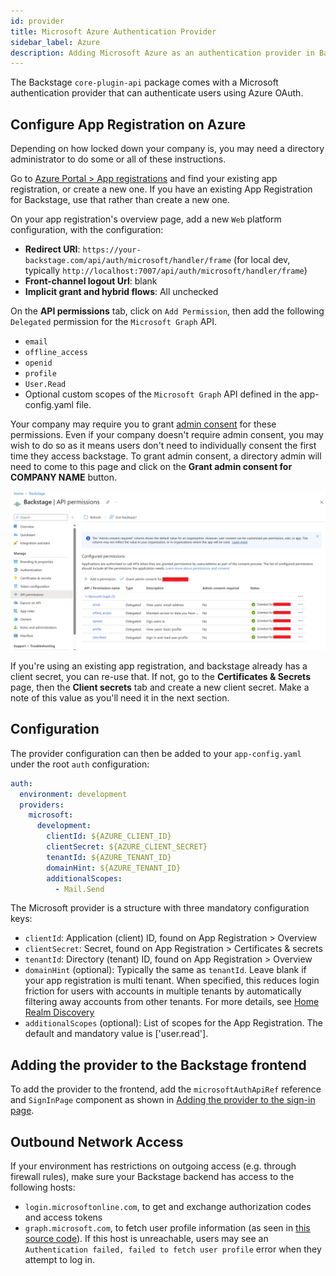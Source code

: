 ```yaml
---
id: provider
title: Microsoft Azure Authentication Provider
sidebar_label: Azure
description: Adding Microsoft Azure as an authentication provider in Backstage
---
```


The Backstage `core-plugin-api` package comes with a Microsoft authentication
provider that can authenticate users using Azure OAuth.

## Configure App Registration on Azure

Depending on how locked down your company is, you may need a directory administrator to do some or all of these instructions.

Go to [Azure Portal > App registrations](https://portal.azure.com/#view/Microsoft_AAD_RegisteredApps/ApplicationsListBlade) and find your existing app registration, or create a new one.
If you have an existing App Registration for Backstage, use that rather than create a new one.

On your app registration's overview page, add a new `Web` platform configuration, with the configuration:

- **Redirect URI**: `https://your-backstage.com/api/auth/microsoft/handler/frame` (for local dev, typically `http://localhost:7007/api/auth/microsoft/handler/frame`)
- **Front-channel logout Url**: blank
- **Implicit grant and hybrid flows**: All unchecked

On the **API permissions** tab, click on `Add Permission`, then add the following `Delegated` permission for the `Microsoft Graph` API.

- `email`
- `offline_access`
- `openid`
- `profile`
- `User.Read`
- Optional custom scopes of the `Microsoft Graph` API defined in the app-config.yaml file.

Your company may require you to grant [admin consent](https://learn.microsoft.com/en-us/azure/active-directory/manage-apps/user-admin-consent-overview) for these permissions.
Even if your company doesn't require admin consent, you may wish to do so as it means users don't need to individually consent the first time they access backstage.
To grant admin consent, a directory admin will need to come to this page and click on the **Grant admin consent for COMPANY NAME** button.

![App Registration Permissions](permissions.png)

If you're using an existing app registration, and backstage already has a client secret, you can re-use that.
If not, go to the **Certificates & Secrets** page, then the **Client secrets** tab and create a new client secret.
Make a note of this value as you'll need it in the next section.

## Configuration

The provider configuration can then be added to your `app-config.yaml` under the
root `auth` configuration:

```yaml
auth:
  environment: development
  providers:
    microsoft:
      development:
        clientId: ${AZURE_CLIENT_ID}
        clientSecret: ${AZURE_CLIENT_SECRET}
        tenantId: ${AZURE_TENANT_ID}
        domainHint: ${AZURE_TENANT_ID}
        additionalScopes:
          - Mail.Send
```

The Microsoft provider is a structure with three mandatory configuration keys:

- `clientId`: Application (client) ID, found on App Registration > Overview
- `clientSecret`: Secret, found on App Registration > Certificates & secrets
- `tenantId`: Directory (tenant) ID, found on App Registration > Overview
- `domainHint` (optional): Typically the same as `tenantId`.
  Leave blank if your app registration is multi tenant.
  When specified, this reduces login friction for users with accounts in multiple tenants by automatically filtering away accounts from other tenants.
  For more details, see [Home Realm Discovery](https://learn.microsoft.com/en-us/azure/active-directory/manage-apps/home-realm-discovery-policy)
- `additionalScopes` (optional): List of scopes for the App Registration. The default and mandatory value is ['user.read'].

## Adding the provider to the Backstage frontend

To add the provider to the frontend, add the `microsoftAuthApiRef` reference and
`SignInPage` component as shown in
[Adding the provider to the sign-in page](../index.md#adding-the-provider-to-the-sign-in-page).

## Outbound Network Access

If your environment has restrictions on outgoing access (e.g. through
firewall rules), make sure your Backstage backend has access to the following
hosts:

- `login.microsoftonline.com`, to get and exchange authorization codes and access
  tokens
- `graph.microsoft.com`, to fetch user profile information (as seen
  in [this source
  code](https://github.com/seanfisher/passport-microsoft/blob/0456aa9bce05579c18e77f51330176eb26373658/lib/strategy.js#L93-L95)).
  If this host is unreachable, users may see an `Authentication failed, failed to fetch user profile` error when they attempt to log in.
